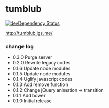 tumblub
=======

[![devDependency Status](https://david-dm.org/jgsme/tumblub/dev-status.svg)](https://david-dm.org/jgsme/tumblub#info=devDependencies)

http://tumblub.jgs.me/

### change log

* 0.3.0 Purge server
* 0.2.0 Rewrite legacy codes
* 0.1.6 Update node modules
* 0.1.5 Update node modules
* 0.1.4 Uglify javascript codes
* 0.1.3 Add remove function
* 0.1.2 Change jQuery animation -> transition
* 0.1.1 Add bower
* 0.1.0 Initial release
